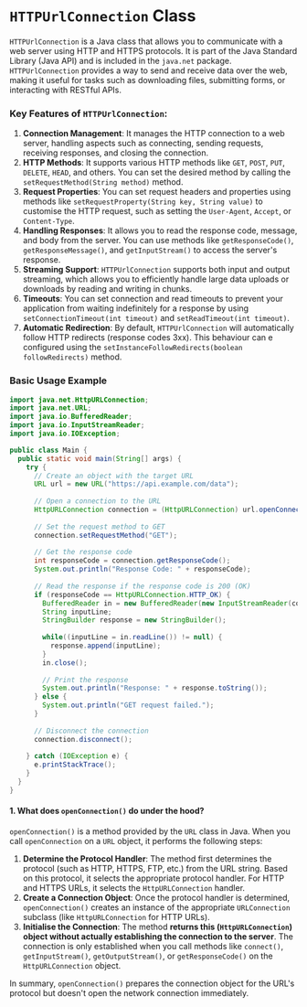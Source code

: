 # `HTTPUrlConnection` Class

`HTTPUrlConnection` is a Java class that allows you to communicate with a web server using HTTP and HTTPS protocols. It is part of the Java Standard Library (Java API) and is included in the `java.net` package. `HTTPUrlConnection` provides a way to send and receive data over the web, making it useful for tasks such as downloading files, submitting forms, or interacting with RESTful APIs.

### Key Features of `HTTPUrlConnection`:

1. **Connection Management**: It manages the HTTP connection to a web server, handling aspects such as connecting, sending requests, receiving responses, and closing the connection.
2. **HTTP Methods**: It supports various HTTP methods like `GET`, `POST`, `PUT`, `DELETE`, `HEAD`, and others. You can set the desired method by calling the `setRequestMethod(String method)` method.
3. **Request Properties**: You can set request headers and properties using methods like `setRequestProperty(String key, String value)` to customise the HTTP request, such as setting the `User-Agent`, `Accept`, or `Content-Type`.
4. **Handling Responses**: It allows you to read the response code, message, and body from the server. You can use methods like `getResponseCode()`, `getResponseMessage()`, and `getInputStream()` to access the server's response.
5. **Streaming Support**: `HTTPUrlConnection` supports both input and output streaming, which allows you to efficiently handle large data uploads or downloads by reading and writing in chunks.
6. **Timeouts**: You can set connection and read timeouts to prevent your application from waiting indefinitely for a response by using `setConnectionTimeout(int timeout)` and `setReadTimeout(int timeout)`.
7. **Automatic Redirection**: By default, `HTTPUrlConnection` will automatically follow HTTP redirects (response codes 3xx). This behaviour can e configured using the `setInstanceFollowRedirects(boolean followRedirects)` method.

### Basic Usage Example

```java
import java.net.HttpURLConnection;
import java.net.URL;
import java.io.BufferedReader;
import java.io.InputStreamReader;
import java.io.IOException;

public class Main {
  public static void main(String[] args) {
    try {
      // Create an object with the target URL
      URL url = new URL("https://api.example.com/data");
      
      // Open a connection to the URL
      HttpURLConnection connection = (HttpURLConnection) url.openConnection();
      
      // Set the request method to GET
      connection.setRequestMethod("GET");
      
      // Get the response code
      int responseCode = connection.getResponseCode();
      System.out.println("Response Code: " + responseCode);
      
      // Read the response if the response code is 200 (OK)
      if (responseCode == HttpURLConnection.HTTP_OK) {
        BufferedReader in = new BufferedReader(new InputStreamReader(connection.getInputStream()));
        String inputLine;
        StringBuilder response = new StringBuilder();
        
        while((inputLine = in.readLine()) != null) {
          response.append(inputLine);
        }
        in.close();
        
        // Print the response
        System.out.println("Response: " + response.toString());
      } else {
        System.out.println("GET request failed.");
      }
      
      // Disconnect the connection
      connection.disconnect();
      
    } catch (IOException e) {
      e.printStackTrace();
    }
  }
}
```



#### 1. What does `openConnection()` do under the hood?

`openConnection()` is a method provided by the `URL` class in Java. When you call `openConnection` on a `URL` object, it performs the following steps:

1. **Determine the Protocol Handler**: The method first determines the protocol (such as HTTP, HTTPS, FTP, etc.) from the URL string. Based on this protocol, it selects the appropriate protocol handler. For HTTP and HTTPS URLs, it selects the `HttpURLConnection` handler.
2. **Create a Connection Object**: Once the protocol handler is determined, `openConnection()` creates an instance of the appropriate `URLConnection` subclass (like `HttpURLConnection` for HTTP URLs).
3. **Initialise the Connection**: The method **returns this (`HttpURLConnection`) object without actually establishing the connection to the server**. The connection is only established when you call methods like `connect()`, `getInputStream()`, `getOutputStream()`, or `getResponseCode()` on the `HttpURLConnection` object.

In summary, `openConnection()` prepares the connection object for the URL's protocol but doesn't open the network connection immediately.









































